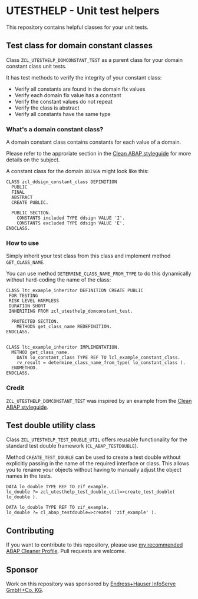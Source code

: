 # UTESTHELP - Unit test helpers

This repository contains helpful classes for your unit tests.

## Test class for domain constant classes 

Class `ZCL_UTESTHELP_DOMCONSTANT_TEST` as a parent class for your domain constant class unit tests.

It has test methods to verify the integrity of your constant class:

* Verify all constants are found in the domain fix values
* Verify each domain fix value has a constant
* Verify the constant values do not repeat
* Verify the class is abstract
* Verify all constants have the same type

### What's a domain constant class?

A domain constant class contains constants for each value of a domain. 

Please refer to the approriate section in the [Clean ABAP styleguide](https://github.com/SAP/styleguides/blob/93499d0/clean-abap/sub-sections/Enumerations.md) for more details on the subject.

A constant class for the domain `DDISGN` might look like this:

````abap
CLASS zcl_ddsign_constant_class DEFINITION
  PUBLIC
  FINAL
  ABSTRACT
  CREATE PUBLIC.

  PUBLIC SECTION.
    CONSTANTS included TYPE ddsign VALUE 'I'.
    CONSTANTS excluded TYPE ddsign VALUE 'E'.
ENDCLASS.
````

### How to use 

Simply inherit your test class from this class and implement method `GET_CLASS_NAME`.

You can use method `DETERMINE_CLASS_NAME_FROM_TYPE` to do this dynamically without hard-coding the name of the class:

````abap
CLASS ltc_example_inheritor DEFINITION CREATE PUBLIC
 FOR TESTING
 RISK LEVEL HARMLESS
 DURATION SHORT
 INHERITING FROM zcl_utesthelp_domconstant_test.

  PROTECTED SECTION.
    METHODS get_class_name REDEFINITION.
ENDCLASS.


CLASS ltc_example_inheritor IMPLEMENTATION.
  METHOD get_class_name.
    DATA lo_constant_class TYPE REF TO lcl_example_constant_class.
    rv_result = determine_class_name_from_type( lo_constant_class ).
  ENDMETHOD.
ENDCLASS.
````

### Credit

`ZCL_UTESTHELP_DOMCONSTANT_TEST` was inspired by an example from the [Clean ABAP styleguide](https://github.com/SAP/styleguides/blob/93499d0/clean-abap/sub-sections/Enumerations.md#prefer-classes-to-interfaces).

## Test double utility class

Class `ZCL_UTESTHELP_TEST_DOUBLE_UTIL` offers reusable functionality for the standard test double framework (`CL_ABAP_TESTDOUBLE`).

Method `CREATE_TEST_DOUBLE` can be used to create a test double without explicitly passing in the name of the required interface or class.
This allows you to rename your objects without having to manually adjust the object names in the tests.

````abap
DATA lo_double TYPE REF TO zif_example. 
lo_double ?= zcl_utesthelp_test_double_util=>create_test_double( lo_double ).
````

````abap
DATA lo_double TYPE REF TO zif_example.
lo_double ?= cl_abap_testdouble=>create( 'zif_example' ).
````

## Contributing

If you want to contribute to this repository, please use [my recommended ABAP Cleaner Profile](https://github.com/ConjuringCoffee/abap-cleaner-recommendation).
Pull requests are welcome.

## Sponsor

Work on this repository was sponsored by [Endress+Hauser InfoServe GmbH+Co. KG](https://www.endress.com/).